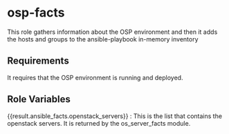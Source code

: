 osp-facts
=========

This role gathers information about the OSP environment and then it adds the hosts and groups to the ansible-playbook in-memory inventory

Requirements
------------

It requires that the OSP environment is running and deployed.

Role Variables
--------------

{{result.ansible_facts.openstack_servers}} : This is the list that contains the openstack servers. It is returned by the os_server_facts module.
